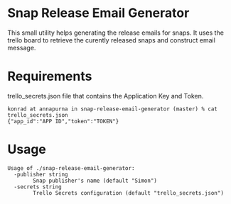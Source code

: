 Snap Release Email Generator
============================

This small utility helps generating the release emails for snaps. It
uses the trello board to retrieve the curently released snaps and
construct email message.

Requirements
============

trello_secrets.json file that contains the Application Key and Token.

```
konrad at annapurna in snap-release-email-generator (master) % cat trello_secrets.json 
{"app_id":"APP ID","token":"TOKEN"}

```

Usage
====

```
Usage of ./snap-release-email-generator:
  -publisher string
        Snap publisher's name (default "Simon")
  -secrets string
        Trello Secrets configuration (default "trello_secrets.json")
```
